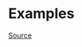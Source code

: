 


# Examples


[Source](http://www.rubydoc.info/gems/rubocop/RuboCop/Cop/Performance/CompareWithBlock)